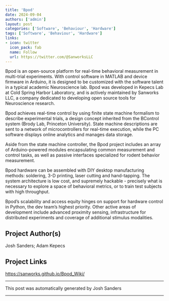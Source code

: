 ```yaml
---
title: 'Bpod'
date: 2024-09-04
authors: ['admin']
layout: post
categories: ['Software', 'Behaviour', 'Hardware']
tags: ['Software', 'Behaviour', 'Hardware']
links:
- icon: twitter
  icon_pack: fab
  name: Follow
  url: https://twitter.com/@SanworksLLC
---
```

Bpod is an open-source platform for real-time behavioral measurement in multi-trial experiments. With control software in MATLAB and device firmware in Arduino, it is designed to be customized with the software talent in a typical academic Neuroscience lab. Bpod was developed in Kepecs Lab at Cold Spring Harbor Laboratory, and is actively maintained by Sanworks LLC, a company dedicated to developing open source tools for Neuroscience research.

Bpod achieves real-time control by using finite state machine formalism to describe experimental trials, a design concept inherited from the BControl system (Brody Lab, Princeton University). State machine descriptions are sent to a network of microcontrollers for real-time execution, while the PC software displays online analytics and manages data storage.

Aside from the state machine controller, the Bpod project includes an array of Arduino-powered modules encapsulating common measurement and control tasks, as well as passive interfaces specialized for rodent behavior measurement. 

Bpod hardware can be assembled with DIY desktop manufacturing methods: soldering, 3-D printing, laser cutting and hand-tapping. The system architecture is low cost, and supremely hackable - precisely what is necessary to explore a space of behavioral metrics, or to train test subjects with high throughput. 

Bpod’s scalability and access equity hinges on support for hardware control in Python, the dev team’s highest priority. Other active areas of development include advanced proximity sensing, infrastructure for distributed experiments and coverage of additional stimulus modalities.
## Project Author(s)
Josh Sanders; Adam Kepecs
## Project Links
https://sanworks.github.io/Bpod_Wiki/
***
This post was automatically generated by
Josh Sanders
***
